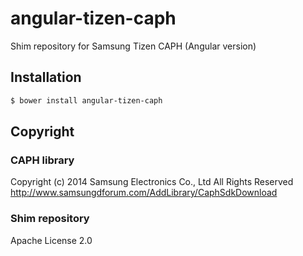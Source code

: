 # angular-tizen-caph
Shim repository for Samsung Tizen CAPH (Angular version)

## Installation
```bash
$ bower install angular-tizen-caph
```

## Copyright

### CAPH library
Copyright (c) 2014 Samsung Electronics Co., Ltd All Rights Reserved
http://www.samsungdforum.com/AddLibrary/CaphSdkDownload

### Shim repository
Apache License 2.0
